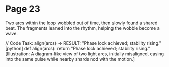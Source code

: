 # Page 23

Two arcs within the loop wobbled out of time, then slowly found a shared beat.
The fragments leaned into the rhythm, helping the wobble become a wave.

// Code Task: align(arcs) → RESULT: "Phase lock achieved; stability rising."
[python]
def align(arcs):
    return "Phase lock achieved; stability rising."
[Illustration: A diagram-like view of two light arcs, initially misaligned, easing into the same pulse while nearby shards nod with the motion.]
